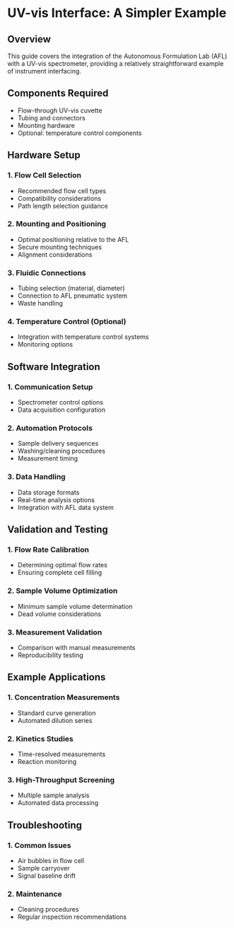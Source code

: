# UV-vis Interface: A Simpler Example

## Overview
This guide covers the integration of the Autonomous Formulation Lab (AFL) with a UV-vis spectrometer, providing a relatively straightforward example of instrument interfacing.

## Components Required
- Flow-through UV-vis cuvette
- Tubing and connectors
- Mounting hardware
- Optional: temperature control components

## Hardware Setup

### 1. Flow Cell Selection
- Recommended flow cell types
- Compatibility considerations
- Path length selection guidance

### 2. Mounting and Positioning
- Optimal positioning relative to the AFL
- Secure mounting techniques
- Alignment considerations

### 3. Fluidic Connections
- Tubing selection (material, diameter)
- Connection to AFL pneumatic system
- Waste handling

### 4. Temperature Control (Optional)
- Integration with temperature control systems
- Monitoring options

## Software Integration

### 1. Communication Setup
- Spectrometer control options
- Data acquisition configuration

### 2. Automation Protocols
- Sample delivery sequences
- Washing/cleaning procedures
- Measurement timing

### 3. Data Handling
- Data storage formats
- Real-time analysis options
- Integration with AFL data system

## Validation and Testing

### 1. Flow Rate Calibration
- Determining optimal flow rates
- Ensuring complete cell filling

### 2. Sample Volume Optimization
- Minimum sample volume determination
- Dead volume considerations

### 3. Measurement Validation
- Comparison with manual measurements
- Reproducibility testing

## Example Applications

### 1. Concentration Measurements
- Standard curve generation
- Automated dilution series

### 2. Kinetics Studies
- Time-resolved measurements
- Reaction monitoring

### 3. High-Throughput Screening
- Multiple sample analysis
- Automated data processing

## Troubleshooting

### 1. Common Issues
- Air bubbles in flow cell
- Sample carryover
- Signal baseline drift

### 2. Maintenance
- Cleaning procedures
- Regular inspection recommendations

